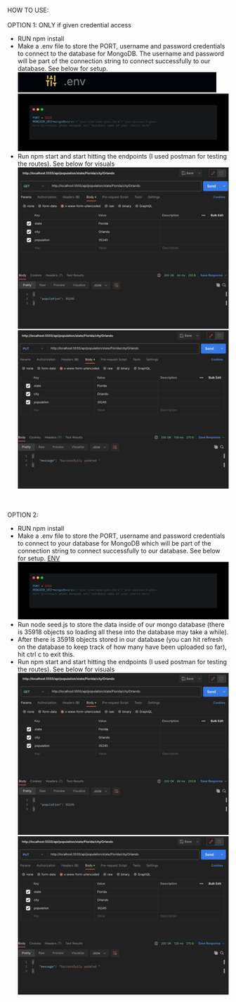 HOW TO USE:
</br>
</br>
OPTION 1: ONLY if given credential access

* RUN npm install
* Make a .env file to store the PORT, username and password credentials to connect to the database for MongoDB. The username and password will be part of the connection string to connect successfully to our database. See below for setup.
![ENV](public/images/dot-env-file.png)
![ENV](public/images/carbon.png)
* Run npm start and start hitting the endpoints (I used postman for testing the routes). See below for visuals
![ENV](public/images/trazi-get-route.png)
![ENV](public/images/trazi-put-route.png)
</br>
</br>
OPTION 2:

* RUN npm install
* Make a .env file to store the PORT, username and password credentials to connect to your database for MongoDB which will be part of the connection string to connect successfully to our database. See below for setup.
[ENV](public/images/dot-env-file.png)
![ENV](public/images/carbon.png)
* Run node seed.js to store the data inside of our mongo database (there is 35918 objects so loading all these into the database may take a while).
* After there is 35918 objects stored in our database (you can hit refresh on the database to keep track of how many have been uploaded so far), hit ctrl c to exit this.
* Run npm start and start hitting the endpoints (I used postman for testing the routes). See below for visuals
![ENV](public/images/trazi-get-route.png)
![ENV](public/images/trazi-put-route.png)

